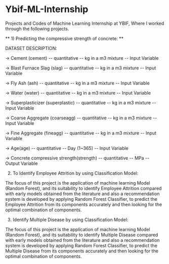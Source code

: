 # Ybif-ML-Internship
Projects and Codes of Machine Learning Internship at YBIF, Where I worked through the following projects.

** 1) Predicting the compressive strength of concrete: **

   DATASET DESCRIPTION:
 
   -> Cement (cement) -- quantitative -- kg in a m3 mixture -- Input Variable
 
   -> Blast Furnace Slag (slag) -- quantitative -- kg in a m3 mixture -- Input Variable
 
   -> Fly Ash (ash) -- quantitative -- kg in a m3 mixture -- Input Variable
 
   -> Water (water) -- quantitative -- kg in a m3 mixture -- Input Variable
   
   -> Superplasticizer (superplastic) -- quantitative -- kg in a m3 mixture -- Input Variable
 
   -> Coarse Aggregate (coarseagg) -- quantitative -- kg in a m3 mixture -- Input Variable
 
   -> Fine Aggregate (fineagg) -- quantitative -- kg in a m3 mixture -- Input Variable
 
   -> Age(age) -- quantitative -- Day (1~365) -- Input Variable
 
   -> Concrete compressive strength(strength) -- quantitative -- MPa -- Output Variable

2. To Identify Employee Attrition by using Classification Model:

The focus of this project is the application of machine learning Model (Random Forest), and its suitability to identify Employee Attrition compared with early models obtained from the literature and also a recommendation system is developed by applying Random Forest Classifier, to predict the Employee Attrition from its components accurately and then looking for the optimal combination of components.

3. Identify Multiple Disease by using Classification Model:

The focus of this project is the application of machine learning Model (Random Forest), and its suitability to identify Multiple Disease compared with early models obtained from the literature and also a recommendation system is developed by applying Random Forest Classifier, to predict the Multiple Disease from its components accurately and then looking for the optimal combination of components.
